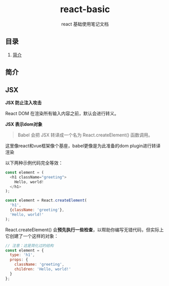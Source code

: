 <div align="center">
  <h1>react-basic</h1>
  <p>react 基础使用笔记文档</p>
</div>

## 目录

1. [简介](#简介)


## 简介

## JSX

**JSX 防止注入攻击**

React DOM 在渲染所有输入内容之前，默认会进行转义。

**JSX 表示dom对象**
> Babel 会把 JSX 转译成一个名为 React.createElement() 函数调用。

这里像react和vue框架像个基座，babel更像是为此准备的dom plugin进行转译渲染

以下两种示例代码完全等效：

```js
const element = (
  <h1 className="greeting">
    Hello, world!
  </h1>
);
```

```js
const element = React.createElement(
  'h1',
  {className: 'greeting'},
  'Hello, world!'
);
```

React.createElement() 会**预先执行一些检查**，以帮助你编写无错代码，但实际上它创建了一个这样的对象：

```js
// 注意：这是简化过的结构
const element = {
  type: 'h1',
  props: {
    className: 'greeting',
    children: 'Hello, world!'
  }
};
```